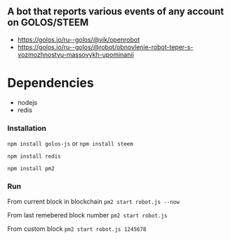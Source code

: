 ## A bot that reports various events of any account on GOLOS/STEEM
* https://golos.io/ru--golos/@vik/openrobot
* https://golos.io/ru--golos/@robot/obnovlenie-robot-teper-s-vozmozhnostyu-massovykh-upominanii


# Dependencies

* nodejs
* redis

### Installation
`npm install golos-js` or `npm install steem`

`npm install redis`

`npm install pm2`

### Run

From current block in blockchain
`pm2 start robot.js --now`

From last remebered block number
`pm2 start robot.js`

From custom block
`pm2 start robot.js 1245678`
